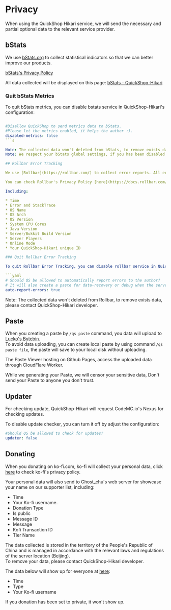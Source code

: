 # Privacy

When using the QuickShop Hikari service, we will send the necessary and partial optional data to the relevant service provider.  

## bStats

We use [bStats.org](https://bstats.org/) to collect statistical indicators so that we can better improve our products.  

[bStats's Privacy Policy](https://bstats.org/privacy-policy)

All data collected will be displayed on this page: [bStats - QuickShop-Hikari](https://bstats.org/plugin/bukkit/QuickShop-Hikari/14281)

### Quit bStats Metrics

To quit bStats metrics, you can disable bstats service in QuickShop-Hikari's configuration:

```yaml

#Disallow QuickShop to send metrics data to bStats.
#Please let the metrics enabled, it helps the author :).
disabled-metrics: false
```s

Note: The collected data won't deleted from bStats, to remove exists data, please contact bStats administrators.  
Note: We respect your bStats global settings, if you has been disabled bStats in global, we won't send any data to bStats.  

## Rollbar Error Tracking

We use [Rollbar](https://rollbar.com/) to collect error reports. All errors on your server which related to QuickShop-Hikari will be automaticlly submit to our Rollbar bin.

You can check Rollbar's Privacy Policy [here](https://docs.rollbar.com/docs/privacy-policy).

Including:

* Time
* Error and StackTrace
* OS Name
* OS Arch
* OS Version
* System CPU Cores
* Java Version
* Server/Bukkit Build Version
* Server Players
* Online Mode
* Your QuickShop-Hikari unique ID

### Quit Rollbar Error Tracking

To quit Rollbar Error Tracking, you can disable rollbar service in QuickShop-Hikari's configuration:

```yaml
# Should QS be allowed to automatically report errors to the author?
# It will also create a paste for data-recovery or debug when the server boots up.
auto-report-errors: true
```

Note: The collected data won't deleted from Rollbar, to remove exists data, please contact QuickShop-Hikari developer.

## Paste

When you creating a paste by `/qs paste` command, you data will upload to [Lucko's Bytebin](https://bytebin.lucko.me/).  
To avoid data uploading, you can create local paste by using command `/qs paste file`, the paste will save to your local disk without uploading.

The Paste Viewer hosting on Github Pages, access the uploaded data through CloudFlare Worker.

While we generating your Paste, we will censor your sensitive data, Don't send your Paste to anyone you don't trust.

## Updater

For checking update, QuickShop-Hikari will request CodeMC.io's Nexus for checking updates.  

To disable update checker, you can turn it off by adjust the configuration:

```yaml
#Should QS be allowed to check for updates?
updater: false
```

## Donating

When you donating on ko-fi.com, ko-fi will collect your personal data, click [here](https://more.ko-fi.com/privacy) to check ko-fi's privacy policy.

Your personal data will also send to Ghost_chu's web server for showcase your name on our supporter list, including:

* Time
* Your Ko-fi username.
* Donation Type
* Is public
* Message ID
* Message
* Kofi Transaction ID
* Tier Name

The data collected is stored in the territory of the People's Republic of China and is managed in accordance with the relevant laws and regulations of the server location (Beijing).  
To remove your data, please contact QuickShop-Hikari developer.

The data below will show up for everyone at [here](https://quickshop-kofi-proxy.ghostchu.workers.dev/):

* Time
* Type
* Your Ko-fi username

If you donation has been set to private, it won't show up.
